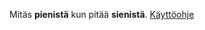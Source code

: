 Mitäs **pienistä** kun pitää **sienistä**.
[Käyttöohje](https://github.com/Nabscina/otm2016/blob/master/dokumentointi/kaytto-ohje.md) 
